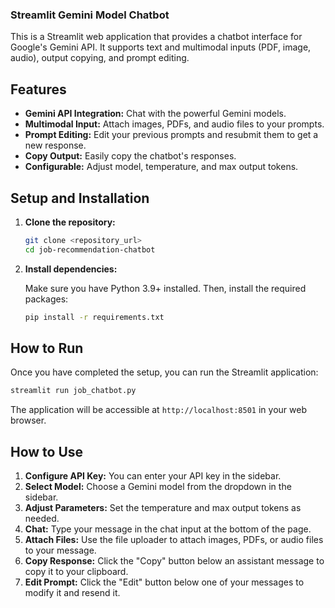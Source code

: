 ### Streamlit Gemini Model Chatbot

This is a Streamlit web application that provides a chatbot interface for Google's Gemini API. It supports text and multimodal inputs (PDF, image, audio), output copying, and prompt editing.

## Features

- **Gemini API Integration:** Chat with the powerful Gemini models.
- **Multimodal Input:** Attach images, PDFs, and audio files to your prompts.
- **Prompt Editing:** Edit your previous prompts and resubmit them to get a new response.
- **Copy Output:** Easily copy the chatbot's responses.
- **Configurable:** Adjust model, temperature, and max output tokens.

## Setup and Installation

1.  **Clone the repository:**

    ```bash
    git clone <repository_url>
    cd job-recommendation-chatbot
    ```

2.  **Install dependencies:**

    Make sure you have Python 3.9+ installed. Then, install the required packages:

    ```bash
    pip install -r requirements.txt
    ```

## How to Run

Once you have completed the setup, you can run the Streamlit application:

```bash
streamlit run job_chatbot.py
```

The application will be accessible at `http://localhost:8501` in your web browser.

## How to Use

1.  **Configure API Key:** You can enter your API key in the sidebar.
2.  **Select Model:** Choose a Gemini model from the dropdown in the sidebar.
3.  **Adjust Parameters:** Set the temperature and max output tokens as needed.
4.  **Chat:** Type your message in the chat input at the bottom of the page.
5.  **Attach Files:** Use the file uploader to attach images, PDFs, or audio files to your message.
6.  **Copy Response:** Click the "Copy" button below an assistant message to copy it to your clipboard.
7.  **Edit Prompt:** Click the "Edit" button below one of your messages to modify it and resend it.
